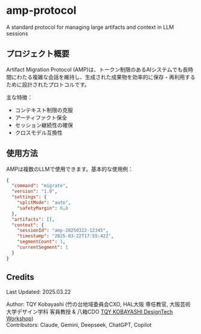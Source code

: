 # amp-protocol
A standard protocol for managing large artifacts and context in LLM sessions

## プロジェクト概要
Artifact Migration Protocol (AMP)は、トークン制限のあるAIシステムでも長時間にわたる複雑な会話を維持し、生成された成果物を効率的に保存・再利用するために設計されたプロトコルです。

主な特徴：
- コンテキスト制限の克服
- アーティファクト保全
- セッション継続性の確保
- クロスモデル互換性

## 使用方法
AMPは複数のLLMで使用できます。基本的な使用例：

```json
{
  "command": "migrate",
  "version": "1.0",
  "settings": {
    "splitMode": "auto",
    "safetyMargin": 0.8
  },
  "artifacts": [],
  "context": {
    "sessionId": "amp-20250322-12345",
    "timestamp": "2025-03-22T17:55:42Z",
    "segmentCount": 1,
    "currentSegment": 1
  }
}
```
## Credits
Last Updated: 2025.03.22

Author: TQY Kobayashi (竹の台地域委員会CXO, HAL大阪 専任教官, 大阪芸術大学デザイン学科 客員教授 & 八箱CDO [TQY KOBAYASHI DesignTech Workshop](https://tqy.yahaco.com))  
Contributors: Claude, Gemini, Deepseek, ChatGPT, Copilot
